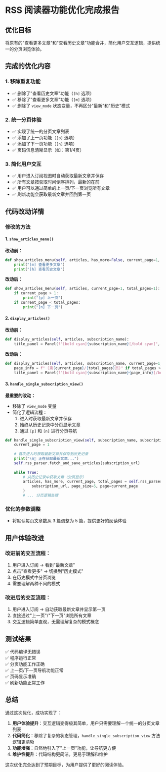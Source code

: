 # RSS 阅读器功能优化完成报告

## 优化目标

将原有的"查看更多文章"和"查看历史文章"功能合并，简化用户交互逻辑，提供统一的分页浏览体验。

## 完成的优化内容

### 1. 移除重复功能
- ✅ 删除了"查看历史文章"功能（`[h]` 选项）
- ✅ 移除了"查看更多文章"功能（`[m]` 选项）
- ✅ 删除了 `view_mode` 状态变量，不再区分"最新"和"历史"模式

### 2. 统一分页体验
- ✅ 实现了统一的分页文章列表
- ✅ 添加了上一页功能（`[p]` 选项）
- ✅ 添加了下一页功能（`[n]` 选项）
- ✅ 页码信息清晰显示（如：第1/4页）

### 3. 简化用户交互
- ✅ 用户进入订阅视图时自动获取最新文章并保存
- ✅ 所有文章按获取时间倒序排列，最新的在前
- ✅ 用户可以通过简单的上一页/下一页浏览所有文章
- ✅ 刷新功能会获取最新文章并回到第一页

## 代码改动详情

### 修改的方法

#### 1. `show_articles_menu()`
**改动前：**
```python
def show_articles_menu(self, articles, has_more=False, current_page=1, total_pages=1):
    print("[m] 查看更多文章")
    print("[h] 查看历史文章")
```

**改动后：**
```python
def show_articles_menu(self, articles, current_page=1, total_pages=1):
    if current_page > 1:
        print("[p] 上一页")
    if current_page < total_pages:
        print("[n] 下一页")
```

#### 2. `display_articles()`
**改动前：**
```python
def display_articles(self, articles, subscription_name):
    title_panel = Panel(f"[bold cyan]{subscription_name}[/bold cyan]", ...)
```

**改动后：**
```python
def display_articles(self, articles, subscription_name, current_page=1, total_pages=1):
    page_info = f" (第{current_page}/{total_pages}页)" if total_pages > 1 else ""
    title_panel = Panel(f"[bold cyan]{subscription_name}{page_info}[/bold cyan]", ...)
```

#### 3. `handle_single_subscription_view()`
**最重要的改动：**
- 移除了 `view_mode` 变量
- 简化了逻辑流程：
  1. 进入时获取最新文章并保存
  2. 始终从历史记录中分页显示文章
  3. 通过 `[p]` 和 `[n]` 进行分页导航

```python
def handle_single_subscription_view(self, subscription_name, subscription_url):
    current_page = 1
    
    # 首次进入时获取最新文章并保存到历史记录
    print("\n🔄 正在获取最新文章...")
    self.rss_parser.fetch_and_save_articles(subscription_url)
    
    while True:
        # 从历史记录中获取文章（分页显示）
        articles, has_more, current_page, total_pages = self.rss_parser.get_articles_history(
            subscription_url, page_size=5, page=current_page
        )
        # ... 分页逻辑处理
```

### 优化的参数调整
- 将默认每页文章数从 3 篇调整为 5 篇，提供更好的阅读体验

## 用户体验改进

### 改进前的交互流程：
1. 用户进入订阅 → 看到"最新文章"
2. 点击"查看更多" → 切换到"历史模式"
3. 在历史模式中分页浏览
4. 需要理解两种不同的模式

### 改进后的交互流程：
1. 用户进入订阅 → 自动获取最新文章并显示第一页
2. 直接通过"上一页"/"下一页"浏览所有文章
3. 交互逻辑简单直观，无需理解复杂的模式概念

## 测试结果

✅ 代码编译无错误  
✅ 程序运行正常  
✅ 分页功能工作正确  
✅ 上一页/下一页导航功能正常  
✅ 页码显示准确  
✅ 刷新功能正常工作  

## 总结

通过这次优化，成功实现了：

1. **用户体验提升**：交互逻辑变得极其简单，用户只需要理解一个统一的分页文章列表
2. **代码简化**：移除了复杂的状态管理，`handle_single_subscription_view` 方法逻辑更清晰
3. **功能增强**：自然地引入了"上一页"功能，让导航更方便
4. **维护性提升**：代码结构更简洁，更易于理解和维护

这次优化完全达到了预期目标，为用户提供了更好的阅读体验。
